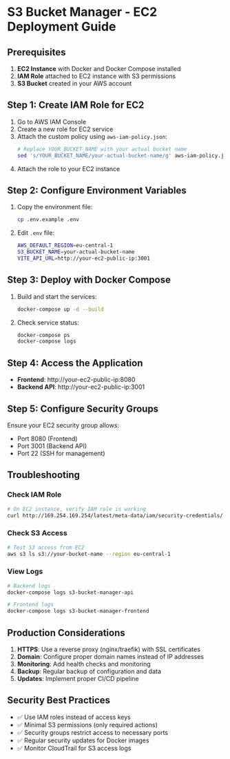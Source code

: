 # S3 Bucket Manager - EC2 Deployment Guide

## Prerequisites

1. **EC2 Instance** with Docker and Docker Compose installed
2. **IAM Role** attached to EC2 instance with S3 permissions
3. **S3 Bucket** created in your AWS account

## Step 1: Create IAM Role for EC2

1. Go to AWS IAM Console
2. Create a new role for EC2 service
3. Attach the custom policy using `aws-iam-policy.json`:
   ```bash
   # Replace YOUR_BUCKET_NAME with your actual bucket name
   sed 's/YOUR_BUCKET_NAME/your-actual-bucket-name/g' aws-iam-policy.json
   ```
4. Attach the role to your EC2 instance

## Step 2: Configure Environment Variables

1. Copy the environment file:
   ```bash
   cp .env.example .env
   ```

2. Edit `.env` file:
   ```bash
   AWS_DEFAULT_REGION=eu-central-1
   S3_BUCKET_NAME=your-actual-bucket-name
   VITE_API_URL=http://your-ec2-public-ip:3001
   ```

## Step 3: Deploy with Docker Compose

1. Build and start the services:
   ```bash
   docker-compose up -d --build
   ```

2. Check service status:
   ```bash
   docker-compose ps
   docker-compose logs
   ```

## Step 4: Access the Application

- **Frontend**: http://your-ec2-public-ip:8080
- **Backend API**: http://your-ec2-public-ip:3001

## Step 5: Configure Security Groups

Ensure your EC2 security group allows:
- Port 8080 (Frontend)
- Port 3001 (Backend API)
- Port 22 (SSH for management)

## Troubleshooting

### Check IAM Role
```bash
# On EC2 instance, verify IAM role is working
curl http://169.254.169.254/latest/meta-data/iam/security-credentials/
```

### Check S3 Access
```bash
# Test S3 access from EC2
aws s3 ls s3://your-bucket-name --region eu-central-1
```

### View Logs
```bash
# Backend logs
docker-compose logs s3-bucket-manager-api

# Frontend logs  
docker-compose logs s3-bucket-manager-frontend
```

## Production Considerations

1. **HTTPS**: Use a reverse proxy (nginx/traefik) with SSL certificates
2. **Domain**: Configure proper domain names instead of IP addresses
3. **Monitoring**: Add health checks and monitoring
4. **Backup**: Regular backup of configuration and data
5. **Updates**: Implement proper CI/CD pipeline

## Security Best Practices

- ✅ Use IAM roles instead of access keys
- ✅ Minimal S3 permissions (only required actions)
- ✅ Security groups restrict access to necessary ports
- ✅ Regular security updates for Docker images
- ✅ Monitor CloudTrail for S3 access logs